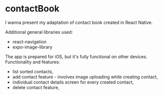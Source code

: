 # contactBook

I wanna present my adaptation of contact book created in React Native. 

Additional general libraries used:
 - react-navigation
 - expo-image-library

The app is prepared for iOS, but it's fully functional on other devices. 
Functionality and features:
 - list sorted contacts,
 - add contact feature - involves image uploading while creating contact,
 - individual contact details screen for every created contact,
 - delete contact feature,

